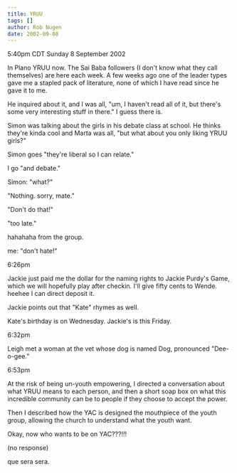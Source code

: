```yaml
---
title: YRUU
tags: []
author: Rob Nugen
date: 2002-09-08
---
```


<p class=date>5:40pm CDT Sunday 8 September 2002</p>

<p>In Plano YRUU now.  The Sai Baba followers (I don't know what they
call themselves) are here each week.  A few weeks ago one of the
leader types gave me a stapled pack of literature, none of which I
have read since he gave it to me.</p>

<p>He inquired about it, and I was all, "um, I haven't read all of it,
but there's some very interesting stuff in there."  I guess there is.</p>

<p>Simon was talking about the girls in his debate class at school.
He thinks they're kinda cool and Marta was all, "but what about you
only liking YRUU girls?"</p>

<p>Simon goes "they're liberal so I can relate."</p>

<p>I go "and debate."</p>

<p>Simon: "what?"</p>

<p>"Nothing. sorry, mate."</p>

<p>"Don't do that!"</p>

<p>"too late."</p>

<p>hahahaha from the group.</p>

<p>me: "don't hate!"</p>

<p class=date>6:26pm</p>

<p>Jackie just paid me the dollar for the naming rights to Jackie
Purdy's Game, which we will hopefully play after checkin.  I'll give
fifty cents to Wende.  heehee I can direct deposit it.</p>

<p>Jackie points out that "Kate" rhymes as well.</p>

<p>Kate's birthday is on Wednesday.  Jackie's is this Friday.</p>

<p class=date>6:32pm</p>

<p>Leigh met a woman at the vet whose dog is named Dog, pronounced
"Dee-o-gee."</p>

<p class=date>6:53pm</p>

<p>At the risk of being un-youth empowering, I directed a conversation
about what YRUU means to each person, and then a short soap box on
what this incredible community can be to people if they choose to
accept the power.</p>

<p>Then I described how the YAC is designed the mouthpiece of the
youth group, allowing the church to understand what the youth
want.</p>

<p>Okay, now who wants to be on YAC???!!!</p>

<p>(no response)</p>

<p>que sera sera.</p>


